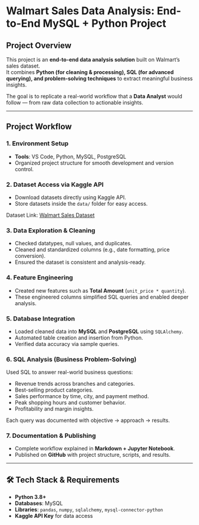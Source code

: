 # Walmart Sales Data Analysis: End-to-End MySQL + Python Project

## Project Overview

This project is an **end-to-end data analysis solution** built on Walmart’s sales dataset.  
It combines **Python (for cleaning & processing), SQL (for advanced querying), and problem-solving techniques** to extract meaningful business insights.  

The goal is to replicate a real-world workflow that a **Data Analyst** would follow — from raw data collection to actionable insights.  

---

## Project Workflow

### 1. Environment Setup
- **Tools**: VS Code, Python, MySQL, PostgreSQL  
- Organized project structure for smooth development and version control.  

### 2. Dataset Access via Kaggle API
- Download datasets directly using Kaggle API.  
- Store datasets inside the `data/` folder for easy access.  

 Dataset Link: [Walmart Sales Dataset](https://www.kaggle.com/najir0123/walmart-10k-sales-datasets)

### 3. Data Exploration & Cleaning
- Checked datatypes, null values, and duplicates.  
- Cleaned and standardized columns (e.g., date formatting, price conversion).  
- Ensured the dataset is consistent and analysis-ready.  

### 4. Feature Engineering
- Created new features such as **Total Amount** (`unit_price * quantity`).  
- These engineered columns simplified SQL queries and enabled deeper analysis.  

### 5. Database Integration
- Loaded cleaned data into **MySQL** and **PostgreSQL** using `SQLAlchemy`.  
- Automated table creation and insertion from Python.  
- Verified data accuracy via sample queries.  

### 6. SQL Analysis (Business Problem-Solving)
Used SQL to answer real-world business questions:  
- Revenue trends across branches and categories.  
- Best-selling product categories.  
- Sales performance by time, city, and payment method.  
- Peak shopping hours and customer behavior.  
- Profitability and margin insights.  

Each query was documented with objective → approach → results.  

### 7. Documentation & Publishing
- Complete workflow explained in **Markdown + Jupyter Notebook**.  
- Published on **GitHub** with project structure, scripts, and results.  

---

## 🛠️ Tech Stack & Requirements

- **Python 3.8+**  
- **Databases**: MySQL
- **Libraries**: `pandas`, `numpy`, `sqlalchemy`, `mysql-connector-python` 
- **Kaggle API Key** for data access  
